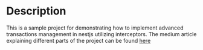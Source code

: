# Description

This is a sample project for demonstrating how to implement advanced transactions management in nestjs utilizing interceptors. The medium article explaining different parts of the project can be found [here](https://medium.com/@dev.muhammet.ozen/advanced-transaction-management-with-nestjs-typeorm-43a839363491)
